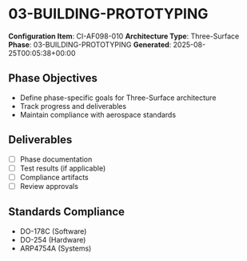 # 03-BUILDING-PROTOTYPING

**Configuration Item**: CI-AF098-010
**Architecture Type**: Three-Surface
**Phase**: 03-BUILDING-PROTOTYPING
**Generated**: 2025-08-25T00:05:38+00:00

## Phase Objectives
- Define phase-specific goals for Three-Surface architecture
- Track progress and deliverables
- Maintain compliance with aerospace standards

## Deliverables
- [ ] Phase documentation
- [ ] Test results (if applicable)
- [ ] Compliance artifacts
- [ ] Review approvals

## Standards Compliance
- DO-178C (Software)
- DO-254 (Hardware)
- ARP4754A (Systems)
